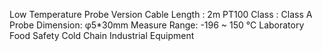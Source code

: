 Low Temperature Probe Version
Cable Length : 2m
PT100 Class : Class A
Probe Dimension: φ5*30mm
Measure Range: -196 ~ 150 °C
Laboratory
Food Safety
Cold Chain
Industrial Equipment
